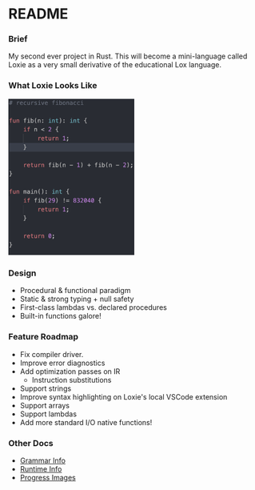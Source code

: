 # README

### Brief
My second ever project in Rust. This will become a mini-language called Loxie as a very small derivative of the educational Lox language.

### What Loxie Looks Like
<img src="./docs/assets/Loxie_Lang_Highlight_1.png" width="50%" alt="disassembled bytecode of ifs case">

### Design
 - Procedural & functional paradigm
 - Static & strong typing + null safety
 - First-class lambdas vs. declared procedures
 - Built-in functions galore!

### Feature Roadmap
 - Fix compiler driver.
 - Improve error diagnostics
 - Add optimization passes on IR
    - Instruction substitutions
 - Support strings
 - Improve syntax highlighting on Loxie's local VSCode extension
 - Support arrays
 - Support lambdas
 - Add more standard I/O native functions!

### Other Docs
 - [Grammar Info](./docs/Grammar.md)
 - [Runtime Info](./docs/Runtime.md)
 - [Progress Images](./docs/Progress.md)
